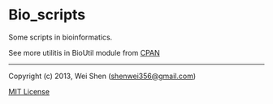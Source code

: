 Bio_scripts
========

Some scripts in bioinformatics.

See more utilitis in BioUtil module from [CPAN](http://search.cpan.org/search?query=BioUtil&mode=all) 

-------

Copyright (c) 2013, Wei Shen (shenwei356@gmail.com)


[MIT License](https://github.com/shenwei356/bio_scripts/blob/master/LICENSE)